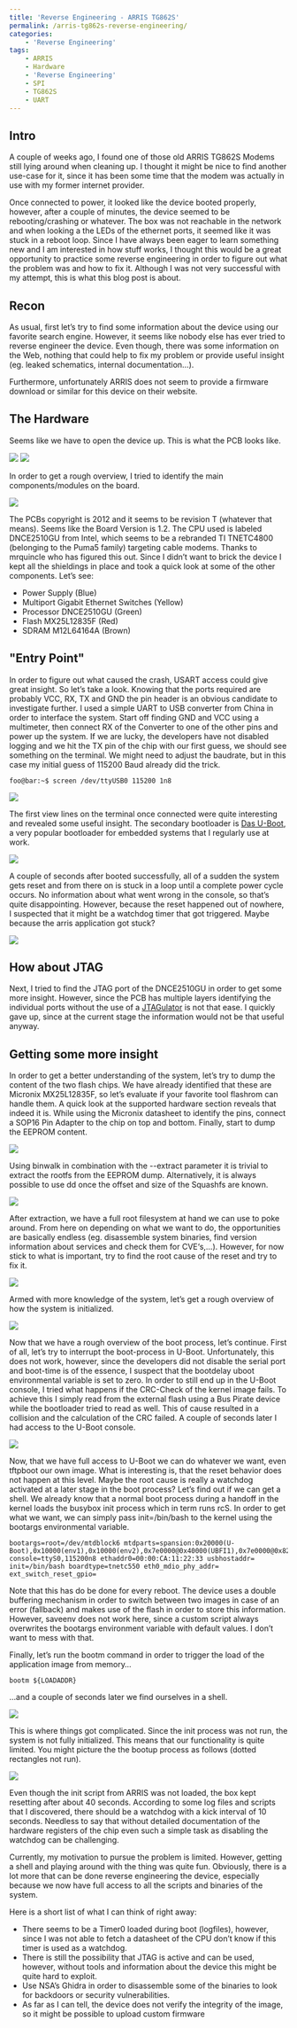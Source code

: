 ```yaml
---
title: 'Reverse Engineering - ARRIS TG862S'
permalink: /arris-tg862s-reverse-engineering/
categories:
    - 'Reverse Engineering'
tags:
    - ARRIS
    - Hardware
    - 'Reverse Engineering'
    - SPI
    - TG862S
    - UART
---
```


## Intro

A couple of weeks ago, I found one of those old ARRIS TG862S Modems still lying around when cleaning up. I thought it might be nice to find another use-case for it, since it has been some time that the modem was actually in use with my former internet provider.

Once connected to power, it looked like the device booted properly, however, after a couple of minutes, the device seemed to be rebooting/crashing or whatever. The box was not reachable in the network and when looking a the LEDs of the ethernet ports, it seemed like it was stuck in a reboot loop. Since I have always been eager to learn something new and I am interested in how stuff works, I thought this would be a great opportunity to practice some reverse engineering in order to figure out what the problem was and how to fix it. Although I was not very successful with my attempt, this is what this blog post is about.

## Recon

As usual, first let’s try to find some information about the device using our favorite search engine. However, it seems like nobody else has ever tried to reverse engineer the device. Even though, there was some information on the Web, nothing that could help to fix my problem or provide useful insight (eg. leaked schematics, internal documentation…).

Furthermore, unfortunately ARRIS does not seem to provide a firmware download or similar for this device on their website.

## The Hardware

Seems like we have to open the device up. This is what the PCB looks like.

![](/assets/posts/tg862/NDP_1940.png)
![](/assets/posts/tg862/NDP_1939_small.png)

In order to get a rough overview, I tried to identify the main components/modules on the board.

![](/assets/posts/tg862/NDP_1940_smal_detailsl.png)

The PCBs copyright is 2012 and it seems to be revision T (whatever that means). Seems like the Board Version is 1.2. The CPU used is labeled DNCE2510GU from Intel, which seems to be a rebranded TI TNETC4800 (belonging to the Puma5 family) targeting cable modems. Thanks to mrquincle who has figured this out. Since I didn’t want to brick the device I kept all the shieldings in place and took a quick look at some of the other components. Let’s see:

- Power Supply (Blue)
- Multiport Gigabit Ethernet Switches (Yellow)
- Processor DNCE2510GU (Green)
- Flash MX25L12835F (Red)
- SDRAM M12L64164A (Brown)

## "Entry Point"

In order to figure out what caused the crash, USART access could give great insight. So let’s take a look. Knowing that the ports required are probably VCC, RX, TX and GND the pin header is an obvious candidate to investigate further. I used a simple UART to USB converter from China in order to interface the system. Start off finding GND and VCC using a multimeter, then connect RX of the Converter to one of the other pins and power up the system. If we are lucky, the developers have not disabled logging and we hit the TX pin of the chip with our first guess, we should see something on the terminal. We might need to adjust the baudrate, but in this case my initial guess of 115200 Baud already did the trick.


```console
foo@bar:~$ screen /dev/ttyUSB0 115200 1n8
```

![](/assets/posts/tg862/uart_jtag_pcb_small.png)

The first view lines on the terminal once connected were quite interesting and revealed some useful insight. The secondary bootloader is [Das U-Boot](https://u-boot.readthedocs.io/en/latest/), a very popular bootloader for embedded systems that I regularly use at work.

![](/assets/posts/tg862/uart_boot.PNG)

A couple of seconds after booted successfully, all of a sudden the system gets reset and from there on is stuck in a loop until a complete power cycle occurs. No information about what went wrong in the console, so that’s quite disappointing. However, because the reset happened out of nowhere, I suspected that it might be a watchdog timer that got triggered. Maybe because the arris application got stuck?

![](/assets/posts/tg862/uart_boot_reset.PNG)


## How about JTAG

Next, I tried to find the JTAG port of the DNCE2510GU in order to get some more insight. However, since the PCB has multiple layers identifying the individual ports without the use of a [JTAGulator](http://www.grandideastudio.com/jtagulator/) is not that ease. I quickly gave up, since at the current stage the information would not be that useful anyway.

## Getting some more insight

In order to get a better understanding of the system, let’s try to dump the content of the two flash chips. We have already identified that these are Micronix MX25L12835F, so let’s evaluate if your favorite tool flashrom can handle them. A quick look at the supported hardware section reveals that indeed it is. While using the Micronix datasheet to identify the pins, connect a SOP16 Pin Adapter to the chip on top and bottom. Finally, start to dump the EEPROM content.

![](/assets/posts/tg862/spi_flashdump.PNG)

Using binwalk in combination with the --extract parameter it is trivial to extract the rootfs from the EEPROM dump. Alternatively, it is always possible to use dd once the offset and size of the Squashfs are known.

![](/assets/posts/tg862/flashdump_top_binwalk.PNG)

After extraction, we have a full root filesystem at hand we can use to poke around. From here on depending on what we want to do, the opportunities are basically endless (eg. disassemble system binaries, find version information about services and check them for CVE‘s,…). However, for now stick to what is important, try to find the root cause of the reset and try to fix it.

![](/assets/posts/tg862/rootfilesystem.PNG)

Armed with more knowledge of the system, let’s get a rough overview of how the system is initialized.

![](/assets/posts/tg862/mini_cli.png)

Now that we have a rough overview of the boot process, let’s continue. First of all, let’s try to interrupt the boot-process in U-Boot. Unfortunately, this does not work, however, since the developers did not disable the serial port and boot-time is of the essence, I suspect that the bootdelay uboot environmental variable is set to zero. In order to still end up in the U-Boot console, I tried what happens if the CRC-Check of the kernel image fails. To achieve this I simply read from the external flash using a Bus Pirate device while the bootloader tried to read as well. This of cause resulted in a collision and the calculation of the CRC failed. A couple of seconds later I had access to the U-Boot console.

![](/assets/posts/tg862/uart_force_uboot.PNG)


Now, that we have full access to U-Boot we can do whatever we want, even tftpboot our own image. What is interesting is, that the reset behavior does not happen at this level. Maybe the root cause is really a watchdog activated at a later stage in the boot process? Let’s find out if we can get a shell. We already know that a normal boot process during a handoff in the kernel loads the busybox init process which in term runs rcS. In order to get what we want, we can simply pass init=/bin/bash to the kernel using the bootargs environmental variable.

```console
bootargs=root=/dev/mtdblock6 mtdparts=spansion:0x20000(U-Boot),0x10000(env1),0x10000(env2),0x7e0000@0x40000(UBFI1),0x7e0000@0x820000(UBFI2),0x1386c4@0x82193c(Kernel)ro,0x5ff000(RootFileSystem)ro;spansion1:0x60000@0xfa0000(nvram),0x7d0000@0(ARRS1),0x7cffc0@0x40(FS1),0x7d0000@0x7d0000(ARRS2),0x7cffc0@0x7d0040(FS2) console=ttyS0,115200n8 ethaddr0=00:00:CA:11:22:33 usbhostaddr= init=/bin/bash boardtype=tnetc550 eth0_mdio_phy_addr= ext_switch_reset_gpio=
```

Note that this has do be done for every reboot. The device uses a double buffering mechanism in order to switch between two images in case of an error (fallback) and makes use of the flash in order to store this information. However, saveenv does not work here, since a custom script always overwrites the bootargs environment variable with default values. I don’t want to mess with that.

Finally, let’s run the bootm command in order to trigger the load of the application image from memory…


```console
bootm ${LOADADDR}
```

…and a couple of seconds later we find ourselves in a shell.

![](/assets/posts/tg862/uart_bash.PNG)

This is where things got complicated. Since the init process was not run, the system is not fully initialized. This means that our functionality is quite limited. You might picture the the bootup process as follows (dotted rectangles not run).


![](/assets/posts/tg862/uboot_bash.png)


Even though the init script from ARRIS was not loaded, the box kept resetting after about 40 seconds. According to some log files and scripts that I discovered, there should be a watchdog with a kick interval of 10 seconds. Needless to say that without detailed documentation of the hardware registers of the chip even such a simple task as disabling the watchdog can be challenging.

Currently, my motivation to pursue the problem is limited. However, getting a shell and playing around with the thing was quite fun. Obviously, there is a lot more that can be done reverse engineering the device, especially because we now have full access to all the scripts and binaries of the system.

Here is a short list of what I can think of right away:

- There seems to be a Timer0 loaded during boot (logfiles), however, since I was not able to fetch a datasheet of the CPU don’t know if this timer is used as a watchdog.
- There is still the possibility that JTAG is active and can be used, however, without tools and information about the device this might be quite hard to exploit.
- Use NSA’s Ghidra in order to disassemble some of the binaries to look for backdoors or security vulnerabilities.
- As far as I can tell, the device does not verify the integrity of the image, so it might be possible to upload custom firmware